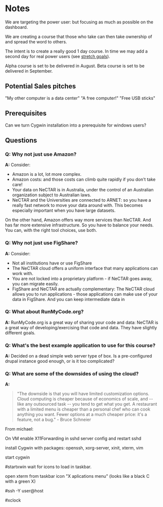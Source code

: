 # Notes

We are targeting the power user: but focusing as much as possible on the dashboard.

We are creating a course that those who take can then take ownership of and spread the word to others.

The intent is to create a really good 1 day course. In time we may add a second day for real power users (see [stretch
goals](stretch_goals.md)).

Alpha course is set to be delivered in August.
Beta course is set to be delivered in September.

## Potential Sales pitches

"My other computer is a data center"
"A free computer!"
"Free USB sticks"

## Prerequisites

Can we turn Cygwin installation into a prerequisite for windows users?

## Questions

### Q: Why not just use Amazon?

**A:** Consider:

* Amazon is a lot, lot more complex. 
* Amazon costs: and those costs can climb quite rapidly if you don't take care!
* Your data on NeCTAR is in Australia, under the control of an Australian organization subject to Australian laws.
* NeCTAR and the Universities are connected to ARNET: so you have a really fast network to move your data around with.
  This becomes especially important when you have large datasets.

On the other hand, Amazon offers way more services than NeCTAR. And has far more extensive infrastructure. So you
have to balance your needs. You can, with the right tool choices, use both.
  
### Q: Why not just use FigShare?

**A:** Consider:
 
* Not all institutions have or use FigShare
* The NeCTAR cloud offers a uniform interface that many applications can work with.
* You are not locked into a proprietary platform - if NeCTAR goes away, you can migrate easily. 
* FigShare and NeCTAR are actually complementary: The NeCTAR cloud allows you to run applications - those applications 
  can make use of your data in FigShare. And you can keep intermediate data in  

### Q: What about RunMyCode.org?

**A:** RunMyCode.org is a great way of sharing your code and data: NeCTAR is a great way of developing/exercising that code
and data. They have slightly different goals.

### Q: What's the best example application to use for this course?

**A:** Decided on a dead simple web server type of box. Is a pre-configured drupal instance good enough, or is it too 
complicated?

### Q: What are some of the downsides of using the cloud?

**A:** 

> "The downside is that you will have limited customization options. Cloud computing is cheaper because of economics 
> of scale, and -- like any outsourced task -- you tend to get what you get. A restaurant with a limited menu is 
> cheaper than a personal chef who can cook anything you want. Fewer options at a much cheaper price: it's a 
> feature, not a bug." - Bruce Schneier 


From michael:

On VM enable X11Forwarding in sshd server config and restart sshd

install Cygwin with packages: openssh, xorg-server, xinit, xterm, vim 

start cygwin

#startxwin
wait for icons to load in taskbar.

open xterm from taskbar icon "X aplications menu" (looks like a black C with a green X)

#ssh -Y user@host

#xclock
